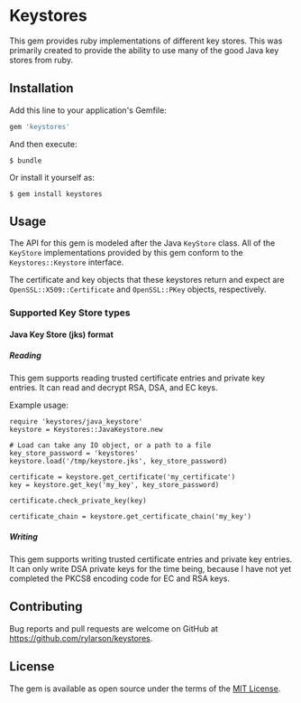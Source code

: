 # Keystores

This gem provides ruby implementations of different key stores. This was primarily created to provide the ability
to use many of the good Java key stores from ruby.

## Installation

Add this line to your application's Gemfile:

```ruby
gem 'keystores'
```

And then execute:

    $ bundle

Or install it yourself as:

    $ gem install keystores

## Usage

The API for this gem is modeled after the Java `KeyStore` class. All of the `KeyStore` implementations provided by this
gem conform to the `Keystores::Keystore` interface.

The certificate and key objects that these keystores return and expect are `OpenSSL::X509::Certificate` and
`OpenSSL::PKey` objects, respectively.

### Supported Key Store types

#### Java Key Store (jks) format

##### Reading

This gem supports reading trusted certificate entries and private key entries. It can read
and decrypt RSA, DSA, and EC keys.

Example usage:

```
require 'keystores/java_keystore'
keystore = Keystores::JavaKeystore.new

# Load can take any IO object, or a path to a file
key_store_password = 'keystores'
keystore.load('/tmp/keystore.jks', key_store_password)

certificate = keystore.get_certificate('my_certificate')
key = keystore.get_key('my_key', key_store_password)

certificate.check_private_key(key)

certificate_chain = keystore.get_certificate_chain('my_key')
```

##### Writing

This gem supports writing trusted certificate entries and private key entries. It can only
write DSA private keys for the time being, because I have not yet completed the PKCS8 encoding
code for EC and RSA keys.

## Contributing

Bug reports and pull requests are welcome on GitHub at https://github.com/rylarson/keystores.


## License

The gem is available as open source under the terms of the [MIT License](http://opensource.org/licenses/MIT).


